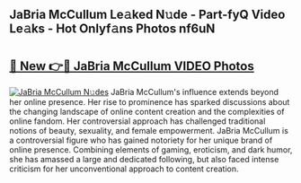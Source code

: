 ## JaBria McCullum Le𝚊ked N𝚞de - Part-fyQ Video Le𝚊ks - Hot Onlyf𝚊ns Photos nf6uN

# <h2><a href="http://ab2660.deff.icu/?id=JaBria+McCullum">🔗 New 👉🔴 JaBria McCullum VIDEO Photos</a></h2>

[![JaBria McCullum N𝚞des](https://i.imgur.com/rIISA9y.gif)](http://ab2660.deff.icu/?id=JaBria+McCullum)
JaBria McCullum's influence extends beyond her online presence. Her rise to prominence has sparked discussions about the changing landscape of online content creation and the complexities of online fandom. Her controversial approach has challenged traditional notions of beauty, sexuality, and female empowerment. JaBria McCullum is a controversial figure who has gained notoriety for her unique brand of online presence. Combining elements of gaming, eroticism, and dark humor, she has amassed a large and dedicated following, but also faced intense criticism for her unconventional approach to content creation.
